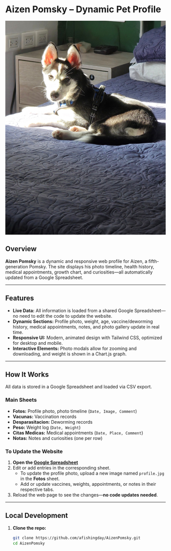 # Aizen Pomsky – Dynamic Pet Profile

![Aizen Pomsky](assets/profile.jpg)

## Overview

**Aizen Pomsky** is a dynamic and responsive web profile for Aizen, a fifth-generation Pomsky. The site displays his photo timeline, health history, medical appointments, growth chart, and curiosities—all automatically updated from a Google Spreadsheet.

---

## Features

- **Live Data:** All information is loaded from a shared Google Spreadsheet—no need to edit the code to update the website.
- **Dynamic Sections:** Profile photo, weight, age, vaccine/deworming history, medical appointments, notes, and photo gallery update in real time.
- **Responsive UI:** Modern, animated design with Tailwind CSS, optimized for desktop and mobile.
- **Interactive Elements:** Photo modals allow for zooming and downloading, and weight is shown in a Chart.js graph.

---

## How It Works

All data is stored in a Google Spreadsheet and loaded via CSV export.

### Main Sheets

- **Fotos:** Profile photo, photo timeline (`Date, Image, Comment`)
- **Vacunas:** Vaccination records
- **Desparasitacion:** Deworming records
- **Peso:** Weight log (`Date, Weight`)
- **Citas Medicas:** Medical appointments (`Date, Place, Comment`)
- **Notas:** Notes and curiosities (one per row)

### To Update the Website

1. **Open the [Google Spreadsheet](https://docs.google.com/spreadsheets/d/13sGO1cTDbwVRtPsaoxQy_3rKKt90Ievus5_5YJen_WY/edit)**
2. Edit or add entries in the corresponding sheet.
   - To update the profile photo, upload a new image named `profile.jpg` in the **Fotos** sheet.
   - Add or update vaccines, weights, appointments, or notes in their respective tabs.
3. Reload the web page to see the changes—**no code updates needed**.

---

## Local Development

1. **Clone the repo:**
   ```bash
   git clone https://github.com/afishingday/AizenPomsky.git
   cd AizenPomsky
